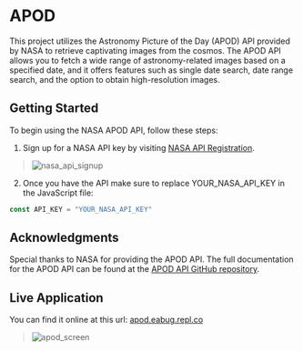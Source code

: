 # APOD
This project utilizes the Astronomy Picture of the Day (APOD) API provided by NASA to retrieve captivating images from the cosmos.
The APOD API allows you to fetch a wide range of astronomy-related images based on a specified date, and it offers features such as single date search,
date range search, and the option to obtain high-resolution images.

## Getting Started
To begin using the NASA APOD API, follow these steps:
1. Sign up for a NASA API key by visiting [NASA API Registration](https://api.nasa.gov/index.html#signUp).
> ![nasa_api_signup](https://github.com/AnouarElKihal/apod/assets/68613907/05605677-30e8-4164-839c-8e07da8a7b39)

2. Once you have the API make sure to replace YOUR_NASA_API_KEY in the JavaScript file:
```javascript
const API_KEY = "YOUR_NASA_API_KEY"
```

## Acknowledgments
Special thanks to NASA for providing the APOD API. The full documentation for the APOD API can be found at the [APOD API GitHub repository](https://github.com/nasa/apod-api).

## Live Application
You can find it online at this url: [apod.eabug.repl.co](https://apod.eabug.repl.co/)
> ![apod_screen](https://github.com/AnouarElKihal/apod/assets/68613907/c44362c5-b77f-4de3-a782-48f07c63dc05)

